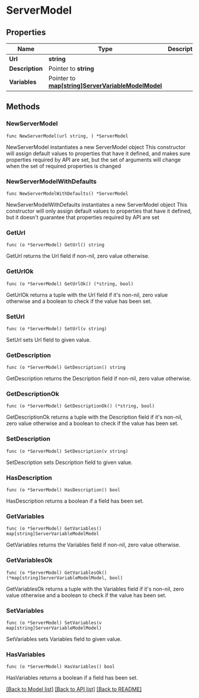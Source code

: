 # ServerModel

## Properties

Name | Type | Description | Notes
------------ | ------------- | ------------- | -------------
**Url** | **string** |  | 
**Description** | Pointer to **string** |  | [optional] 
**Variables** | Pointer to [**map[string]ServerVariableModelModel**](ServerVariableModel.md) |  | [optional] 

## Methods

### NewServerModel

`func NewServerModel(url string, ) *ServerModel`

NewServerModel instantiates a new ServerModel object
This constructor will assign default values to properties that have it defined,
and makes sure properties required by API are set, but the set of arguments
will change when the set of required properties is changed

### NewServerModelWithDefaults

`func NewServerModelWithDefaults() *ServerModel`

NewServerModelWithDefaults instantiates a new ServerModel object
This constructor will only assign default values to properties that have it defined,
but it doesn't guarantee that properties required by API are set

### GetUrl

`func (o *ServerModel) GetUrl() string`

GetUrl returns the Url field if non-nil, zero value otherwise.

### GetUrlOk

`func (o *ServerModel) GetUrlOk() (*string, bool)`

GetUrlOk returns a tuple with the Url field if it's non-nil, zero value otherwise
and a boolean to check if the value has been set.

### SetUrl

`func (o *ServerModel) SetUrl(v string)`

SetUrl sets Url field to given value.


### GetDescription

`func (o *ServerModel) GetDescription() string`

GetDescription returns the Description field if non-nil, zero value otherwise.

### GetDescriptionOk

`func (o *ServerModel) GetDescriptionOk() (*string, bool)`

GetDescriptionOk returns a tuple with the Description field if it's non-nil, zero value otherwise
and a boolean to check if the value has been set.

### SetDescription

`func (o *ServerModel) SetDescription(v string)`

SetDescription sets Description field to given value.

### HasDescription

`func (o *ServerModel) HasDescription() bool`

HasDescription returns a boolean if a field has been set.

### GetVariables

`func (o *ServerModel) GetVariables() map[string]ServerVariableModelModel`

GetVariables returns the Variables field if non-nil, zero value otherwise.

### GetVariablesOk

`func (o *ServerModel) GetVariablesOk() (*map[string]ServerVariableModelModel, bool)`

GetVariablesOk returns a tuple with the Variables field if it's non-nil, zero value otherwise
and a boolean to check if the value has been set.

### SetVariables

`func (o *ServerModel) SetVariables(v map[string]ServerVariableModelModel)`

SetVariables sets Variables field to given value.

### HasVariables

`func (o *ServerModel) HasVariables() bool`

HasVariables returns a boolean if a field has been set.


[[Back to Model list]](../README.md#documentation-for-models) [[Back to API list]](../README.md#documentation-for-api-endpoints) [[Back to README]](../README.md)


